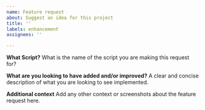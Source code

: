 ```yaml
---
name: Feature request
about: Suggest an idea for this project
title: ''
labels: enhancement
assignees: ''

---
```


**What Script?**
What is the name of the script you are making this request for?

**What are you looking to have added and/or improved?**
A clear and concise description of what you are looking to see implemented.

**Additional context**
Add any other context or screenshots about the feature request here.
